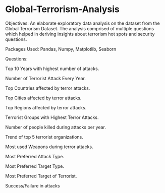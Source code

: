 # Global-Terrorism-Analysis
Objectives:
An elaborate exploratory data analysis on the dataset from the Global Terrorism Dataset.
The analysis comprised of multiple questions which helped in deriving insights about terrorism hot spots and security questions.

Packages Used:
Pandas, Numpy, Matplotlib, Seaborn


Questions:

Top 10 Years with highest number of attacks.

Number of Terrorist Attack Every Year.

Top Countries affected by terror attacks.

Top Cities affected by terror attacks.

Top Regions affected by terror attacks.

Terrorist Groups with Highest Terror Attacks.

Number of people killed during attacks per year.

Trend of top 5 terrorist organizations.

Most used Weapons during terror attacks.

Most Preferred Attack Type.

Most Preferred Target Type.

Most Preferred Target of Terrorist.

Success/Failure in attacks
